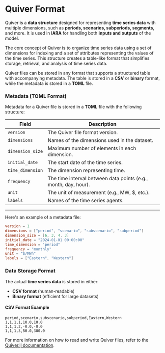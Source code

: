 # **Quiver Format**

Quiver is a **data structure** designed for representing **time series data** with multiple dimensions, such as **periods, scenarios, subperiods, segments,** and more.
It is used in **IARA** for handling both **inputs and outputs** of the model.

The core concept of Quiver is to organize time series data using a set of dimensions for indexing and a set of attributes representing the values of the time series. This structure creates a table-like format that simplifies storage, retrieval, and analysis of time series data.

Quiver files can be stored in any format that supports a structured table with accompanying metadata. The table is stored in a **CSV** or **binary** format, while the metadata is stored in a **TOML** file.

### **Metadata (TOML Format)**
Metadata for a Quiver file is stored in a **TOML** file with the following structure:

| **Field**         | **Description** |
|-------------------|----------------|
| `version`        | The Quiver file format version. |
| `dimensions`     | Names of the dimensions used in the dataset. |
| `dimension_size` | Maximum number of elements in each dimension. |
| `initial_date`   | The start date of the time series. |
| `time_dimension` | The dimension representing time. |
| `frequency`      | The time interval between data points (e.g., month, day, hour). |
| `unit`          | The unit of measurement (e.g., MW, $, etc.). |
| `labels`        | Names of the time series agents. |
---

Here's an example of a metadata file:

```toml
version = 1
dimensions = ["period", "scenario", "subscenario", "subperiod"]
dimension_size = [6, 3, 4, 3]
initial_date = "2024-01-01 00:00:00"
time_dimension = "period"
frequency = "monthly"
unit = "$/MWh"
labels = ["Eastern", "Western"]
```

### **Data Storage Format**
The actual **time series data** is stored in either:

- **CSV format** (human-readable)
- **Binary format** (efficient for large datasets)

#### **CSV Format Example**
```csv
period,scenario,subscenario,subperiod,Eastern,Western
1,1,1,1,10.0,10.0
1,1,1,2,-0.0,-0.0
1,1,1,3,50.0,300.0
```

For more information on how to read and write Quiver files, refer to the [Quiver.jl documentation](https://psrenergy.github.io/Quiver.jl/dev/).
